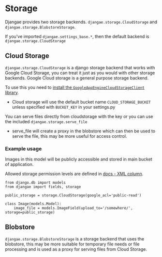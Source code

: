 # Storage

Djangae provides two storage backends. `djangae.storage.CloudStorage` and `djangae.storage.BlobstoreStorage`.

If you've imported `djangae.settings_base.*`, then the default backend is `djangae.storage.CloudStorage`

## Cloud Storage

`djangae.storage.CloudStorage` is a  django storage backend that works with Google Cloud Storage, you can treat it just
as you would with other storage backends. Google Cloud storage is a general purpose storage backend.

To use this you need to [install the `GoogleAppEngineCloudStorageClient` library](https://cloud.google.com/appengine/docs/python/googlecloudstorageclient/using-cloud-storage#downloading_the_client_library).

* Cloud storage will use the default bucket name `CLOUD_STORAGE_BUCKET` unless specified with `BUCKET_KEY` in your settings.py

You can serve files directly from cloudstorage with the key or you can use the included `djangae.storage.serve_file`
* serve_file will create a proxy in the blobstore which can then be used to serve the file, this may be more useful for access control.

### Example usage

Images in this model will be publicly accessible and stored in main bucket of application.

Allowed storage permission levels are defined in [docs -  XML column](https://cloud.google.com/storage/docs/access-control?hl=en#predefined-acl).

```
from django.db import models
from djangae import fields, storage

public_storage = storage.CloudStorage(google_acl='public-read')

class Image(models.Model):
    image_file = models.ImageField(upload_to='/somewhere/', storage=public_storage)

```


## Blobstore

`djangae.storage.BlobstoreStorage` is a storage backend that uses the blobstore, this may be more suitable for temporary file needs
or file processing and is used as a proxy for serving files from Cloud Storage.
